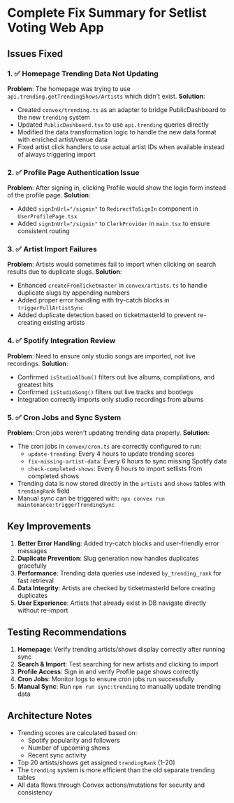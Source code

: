 # Complete Fix Summary for Setlist Voting Web App

## Issues Fixed

### 1. ✅ Homepage Trending Data Not Updating
**Problem**: The homepage was trying to use `api.trending.getTrendingShows/Artists` which didn't exist.
**Solution**: 
- Created `convex/trending.ts` as an adapter to bridge PublicDashboard to the new `trending` system
- Updated `PublicDashboard.tsx` to use `api.trending` queries directly
- Modified the data transformation logic to handle the new data format with enriched artist/venue data
- Fixed artist click handlers to use actual artist IDs when available instead of always triggering import

### 2. ✅ Profile Page Authentication Issue
**Problem**: After signing in, clicking Profile would show the login form instead of the profile page.
**Solution**:
- Added `signInUrl="/signin"` to `RedirectToSignIn` component in `UserProfilePage.tsx`
- Added `signInUrl="/signin"` to `ClerkProvider` in `main.tsx` to ensure consistent routing

### 3. ✅ Artist Import Failures
**Problem**: Artists would sometimes fail to import when clicking on search results due to duplicate slugs.
**Solution**:
- Enhanced `createFromTicketmaster` in `convex/artists.ts` to handle duplicate slugs by appending numbers
- Added proper error handling with try-catch blocks in `triggerFullArtistSync`
- Added duplicate detection based on ticketmasterId to prevent re-creating existing artists

### 4. ✅ Spotify Integration Review
**Problem**: Need to ensure only studio songs are imported, not live recordings.
**Solution**:
- Confirmed `isStudioAlbum()` filters out live albums, compilations, and greatest hits
- Confirmed `isStudioSong()` filters out live tracks and bootlegs
- Integration correctly imports only studio recordings from albums

### 5. ✅ Cron Jobs and Sync System
**Problem**: Cron jobs weren't updating trending data properly.
**Solution**:
- The cron jobs in `convex/cron.ts` are correctly configured to run:
  - `update-trending`: Every 4 hours to update trending scores
  - `fix-missing-artist-data`: Every 6 hours to sync missing Spotify data
  - `check-completed-shows`: Every 6 hours to import setlists from completed shows
- Trending data is now stored directly in the `artists` and `shows` tables with `trendingRank` field
- Manual sync can be triggered with: `npx convex run maintenance:triggerTrendingSync`

## Key Improvements

1. **Better Error Handling**: Added try-catch blocks and user-friendly error messages
2. **Duplicate Prevention**: Slug generation now handles duplicates gracefully
3. **Performance**: Trending data queries use indexed `by_trending_rank` for fast retrieval
4. **Data Integrity**: Artists are checked by ticketmasterId before creating duplicates
5. **User Experience**: Artists that already exist in DB navigate directly without re-import

## Testing Recommendations

1. **Homepage**: Verify trending artists/shows display correctly after running sync
2. **Search & Import**: Test searching for new artists and clicking to import
3. **Profile Access**: Sign in and verify Profile page shows correctly
4. **Cron Jobs**: Monitor logs to ensure cron jobs run successfully
5. **Manual Sync**: Run `npm run sync:trending` to manually update trending data

## Architecture Notes

- Trending scores are calculated based on:
  - Spotify popularity and followers
  - Number of upcoming shows
  - Recent sync activity
- Top 20 artists/shows get assigned `trendingRank` (1-20)
- The `trending` system is more efficient than the old separate trending tables
- All data flows through Convex actions/mutations for security and consistency